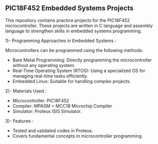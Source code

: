 ## PIC18F452 Embedded Systems Projects
This repository contains practice projects for the PIC18F452 microcontroller. 
These projects are written in C language and assembly language to strengthen skills in embedded systems programming.

1)- Programming Approaches in Embedded Systems : 

Microcontrollers can be programmed using the following methods:
- Bare Metal Programming: Directly programming the microcontroller without any operating system.
- Real-Time Operating System (RTOS): Using a specialized OS for managing real-time tasks efficiently.
- Embedded Linux: Suitable for handling complex projects.

2)- Materials Used : 
- Microcontroller: PIC18F452
- Compiler: MPASM + MCC18 Microchip Compiler
- Simulator: Proteus ISIS Simulator.

3)- Features :
- Tested and validated codes in Proteus.
- Covers fundamental concepts in microcontroller programming.
